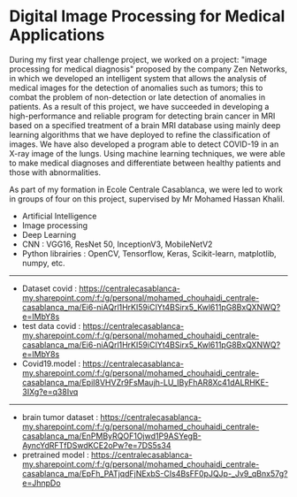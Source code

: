 # Digital Image Processing for Medical Applications

During my first year challenge project, we worked on a project: "image processing for medical diagnosis" proposed by the company Zen Networks, in which we developed an intelligent system that allows the analysis of medical images for the detection of anomalies such as tumors; this to combat the problem of non-detection or late detection of anomalies in patients. As a result of this project, we have succeeded in developing a high-performance and reliable program for detecting brain cancer in MRI based on a specified treatment of a brain MRI database using mainly deep learning algorithms that we have deployed to refine the classification of images. We have also developed a program able to detect COVID-19 in an X-ray image of the lungs. Using machine learning techniques, we were able to make medical diagnoses and differentiate between healthy patients and those with abnormalities.

As part of my formation in Ecole Centrale Casablanca, we were led to work in groups of four on this project, supervised by Mr Mohamed Hassan Khalil.

- Artificial Intelligence 
- Image processing 
- Deep Learning 
- CNN : VGG16, ResNet 50, InceptionV3, MobileNetV2 
- Python librairies : OpenCV, Tensorflow, Keras, Scikit-learn, matplotlib, numpy, etc.
----------------------------------------------------------------------------------------------------------------------------------------------------------------------------------
- Dataset covid : https://centralecasablanca-my.sharepoint.com/:f:/g/personal/mohamed_chouhaidi_centrale-casablanca_ma/Ei6-niAQrl1HrKI59iCIYt4BSirx5_Kwl611pG8BxQXNWQ?e=IMbY8s
- test data covid : https://centralecasablanca-my.sharepoint.com/:f:/g/personal/mohamed_chouhaidi_centrale-casablanca_ma/Ei6-niAQrl1HrKI59iCIYt4BSirx5_Kwl611pG8BxQXNWQ?e=IMbY8s
- Covid19.model : https://centralecasablanca-my.sharepoint.com/:f:/g/personal/mohamed_chouhaidi_centrale-casablanca_ma/EpiI8VHVZr9FsMaujh-LU_IByFhAR8Xc41dALRHKE-3IXg?e=q38Ivq
----------------------------------------------------------------------------------------------------------------------------------------------------------------------------------
- brain tumor dataset : https://centralecasablanca-my.sharepoint.com/:f:/g/personal/mohamed_chouhaidi_centrale-casablanca_ma/EnPMByRQOF1Ojwd1P9ASYegB-AyncYdRFTfDSwdKCE2oPw?e=7DS5s34
- pretrained model : https://centralecasablanca-my.sharepoint.com/:f:/g/personal/mohamed_chouhaidi_centrale-casablanca_ma/EpFh_PATjqdFjNExbS-CIs4BsFF0pJQJp-_Jv9_qBnx57g?e=JhnpDo

